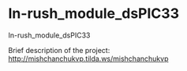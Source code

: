 # In-rush_module_dsPIC33
In-rush_module_dsPIC33

Brief description of the project:
http://mishchanchukvp.tilda.ws/mishchanchukvp 

